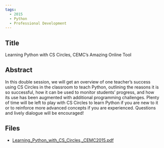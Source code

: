 ```yaml
---
tags:
  - 2015
  - Python
  - Professional Development
---
```

    
## Title

Learning Python with CS Circles, CEMC’s Amazing Online Tool 

## Abstract

In this double session, we will get an overview of one teacher’s success using CS Circles in the classroom to teach Python, outlining the reasons it is so successful, how it can be used to monitor students’ progress, and how its use has been augmented with additional programming challenges. Plenty of time will be left to play with CS Circles to learn Python if you are new to it or to reinforce more advanced concepts if you are experienced. Questions and lively dialogue will be encouraged!

## Files

- [Learning_Python_with_CS_Circles,_CEMC2015.pdf](https://www.russellgordon.ca/acse/cemc-cse-resources/resources/2015/Peter_Beens/Learning_Python_with_CS_Circles,_CEMC2015.pdf)
